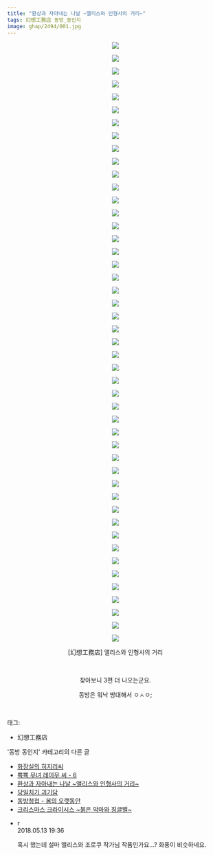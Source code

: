```yaml
---
title: "환상과 자아내는 나날 ~앨리스와 인형사의 거리~"
tags: 幻想工務店 동방_동인지
image: ghap/2494/001.jpg
---
```

<div class="article">
<p style="text-align: center; clear: none; float: none;"><img src="{{ site.nasurl }}/ghap/2494/001.jpg"/></p>
<p style="text-align: center; clear: none; float: none;"><img src="{{ site.nasurl }}/ghap/2494/002.jpg"/></p>
<p style="text-align: center; clear: none; float: none;"><img src="{{ site.nasurl }}/ghap/2494/003.jpg"/></p>
<p style="text-align: center; clear: none; float: none;"><img src="{{ site.nasurl }}/ghap/2494/004.jpg"/></p>
<p style="text-align: center; clear: none; float: none;"><img src="{{ site.nasurl }}/ghap/2494/005.jpg"/></p>
<p style="text-align: center; clear: none; float: none;"><img src="{{ site.nasurl }}/ghap/2494/006.jpg"/></p>
<p style="text-align: center; clear: none; float: none;"><img src="{{ site.nasurl }}/ghap/2494/007.jpg"/></p>
<p style="text-align: center; clear: none; float: none;"><img src="{{ site.nasurl }}/ghap/2494/008.jpg"/></p>
<p style="text-align: center; clear: none; float: none;"><img src="{{ site.nasurl }}/ghap/2494/009.jpg"/></p>
<p style="text-align: center; clear: none; float: none;"><img src="{{ site.nasurl }}/ghap/2494/010.jpg"/></p>
<p style="text-align: center; clear: none; float: none;"><img src="{{ site.nasurl }}/ghap/2494/011.jpg"/></p>
<p style="text-align: center; clear: none; float: none;"><img src="{{ site.nasurl }}/ghap/2494/012.jpg"/></p>
<p style="text-align: center; clear: none; float: none;"><img src="{{ site.nasurl }}/ghap/2494/013.jpg"/></p>
<p style="text-align: center; clear: none; float: none;"><img src="{{ site.nasurl }}/ghap/2494/014.jpg"/></p>
<p style="text-align: center; clear: none; float: none;"><img src="{{ site.nasurl }}/ghap/2494/015.jpg"/></p>
<p style="text-align: center; clear: none; float: none;"><img src="{{ site.nasurl }}/ghap/2494/016.jpg"/></p>
<p style="text-align: center; clear: none; float: none;"><img src="{{ site.nasurl }}/ghap/2494/017.jpg"/></p>
<p style="text-align: center; clear: none; float: none;"><img src="{{ site.nasurl }}/ghap/2494/018.jpg"/></p>
<p style="text-align: center; clear: none; float: none;"><img src="{{ site.nasurl }}/ghap/2494/019.jpg"/></p>
<p style="text-align: center; clear: none; float: none;"><img src="{{ site.nasurl }}/ghap/2494/020.jpg"/></p>
<p style="text-align: center; clear: none; float: none;"><img src="{{ site.nasurl }}/ghap/2494/021.jpg"/></p>
<p style="text-align: center; clear: none; float: none;"><img src="{{ site.nasurl }}/ghap/2494/022.jpg"/></p>
<p style="text-align: center; clear: none; float: none;"><img src="{{ site.nasurl }}/ghap/2494/023.jpg"/></p>
<p style="text-align: center; clear: none; float: none;"><img src="{{ site.nasurl }}/ghap/2494/024.jpg"/></p>
<p style="text-align: center; clear: none; float: none;"><img src="{{ site.nasurl }}/ghap/2494/025.jpg"/></p>
<p style="text-align: center; clear: none; float: none;"><img src="{{ site.nasurl }}/ghap/2494/026.jpg"/></p>
<p style="text-align: center; clear: none; float: none;"><img src="{{ site.nasurl }}/ghap/2494/027.jpg"/></p>
<p style="text-align: center; clear: none; float: none;"><img src="{{ site.nasurl }}/ghap/2494/028.jpg"/></p>
<p style="text-align: center; clear: none; float: none;"><img src="{{ site.nasurl }}/ghap/2494/029.jpg"/></p>
<p style="text-align: center; clear: none; float: none;"><img src="{{ site.nasurl }}/ghap/2494/030.jpg"/></p>
<p style="text-align: center; clear: none; float: none;"><img src="{{ site.nasurl }}/ghap/2494/031.jpg"/></p>
<p style="text-align: center; clear: none; float: none;"><img src="{{ site.nasurl }}/ghap/2494/032.jpg"/></p>
<p style="text-align: center; clear: none; float: none;"><img src="{{ site.nasurl }}/ghap/2494/033.jpg"/></p>
<p style="text-align: center; clear: none; float: none;"><img src="{{ site.nasurl }}/ghap/2494/034.jpg"/></p>
<p style="text-align: center; clear: none; float: none;"><img src="{{ site.nasurl }}/ghap/2494/035.jpg"/></p>
<p style="text-align: center; clear: none; float: none;"><img src="{{ site.nasurl }}/ghap/2494/036.jpg"/></p>
<p style="text-align: center; clear: none; float: none;"><img src="{{ site.nasurl }}/ghap/2494/037.jpg"/></p>
<p style="text-align: center; clear: none; float: none;"><img src="{{ site.nasurl }}/ghap/2494/038.jpg"/></p>
<p style="text-align: center; clear: none; float: none;"><img src="{{ site.nasurl }}/ghap/2494/039.jpg"/></p>
<p style="text-align: center; clear: none; float: none;"><img src="{{ site.nasurl }}/ghap/2494/040.jpg"/></p>
<p style="text-align: center; clear: none; float: none;"><img src="{{ site.nasurl }}/ghap/2494/041.jpg"/></p>
<p style="text-align: center; clear: none; float: none;"><img src="{{ site.nasurl }}/ghap/2494/042.jpg"/></p>
<p style="text-align: center; clear: none; float: none;"><img src="{{ site.nasurl }}/ghap/2494/043.jpg"/></p>
<p style="text-align: center; clear: none; float: none;"><img src="{{ site.nasurl }}/ghap/2494/044.jpg"/></p>
<p style="text-align: center; clear: none; float: none;"><img src="{{ site.nasurl }}/ghap/2494/045.jpg"/></p>
<p style="text-align: center; clear: none; float: none;"><img src="{{ site.nasurl }}/ghap/2494/046.jpg"/></p>
<p style="text-align: center; clear: none; float: none;"><img src="{{ site.nasurl }}/ghap/2494/047.jpg"/></p>
<p style="text-align: center; clear: none; float: none;">[幻想工務店] 앨리스와 인형사의 거리</p>
<p style="text-align: center; clear: none; float: none;"><br/></p>
<p style="text-align: center; clear: none; float: none;">찾아보니 3편 더 나오는군요.</p>
<p style="text-align: center; clear: none; float: none;">동방은 워낙 방대해서 ㅇㅅㅇ;</p>
<p><br/></p>
</div><div class="tagTrail">
<p>태그: </p>
<ul>
<li>幻想工務店</li>
</ul>
</div><div class="another">
<p>'동방 동인지' 카테고리의 다른 글</p>
<ul>
<li><a href="/2016-10-08-ghap_2497">화장실의 히지리씨</a></li>
<li><a href="/2016-10-08-ghap_2496">뾱뾱 무녀 레이무 씨 - 6</a></li>
<li><a href="/2016-10-08-ghap_2494">환상과 자아내는 나날 ~앨리스와 인형사의 거리~</a></li>
<li><a href="/2016-10-07-ghap_2492">당일치기 괴기담</a></li>
<li><a href="/2016-10-07-ghap_2491">동방청첩 - 봄의 오랫동안</a></li>
<li><a href="/2016-10-07-ghap_2490">크리스마스 크라이시스 ~붉은 악마와 징글벨~</a></li>
</ul>
</div><div class="cb_module cb_fluid">
<div class="cb_wrt cb_profile">
<div class="comment">
<ul>
<li class="cb_thumb_off" id="comment15255120">
<div class="cb_comment_area">
<div class="cb_info_area">
<div class="cb_section">
<span class="cb_nick_name">r</span>
</div>
<div class="cb_section">
<span class="cb_date">2018.05.13 19:36 </span>
</div>
</div>
<div class="cb_dsc_comment">
<p class="cb_dsc">
											혹시 했는데 설마 앨리스와 조로쿠 작가님 작품인가요...? 화풍이 비슷하네요.
										</p>
</div>
</div></li>
</ul>
</div>
</div><!-- commentList close -->
</div>